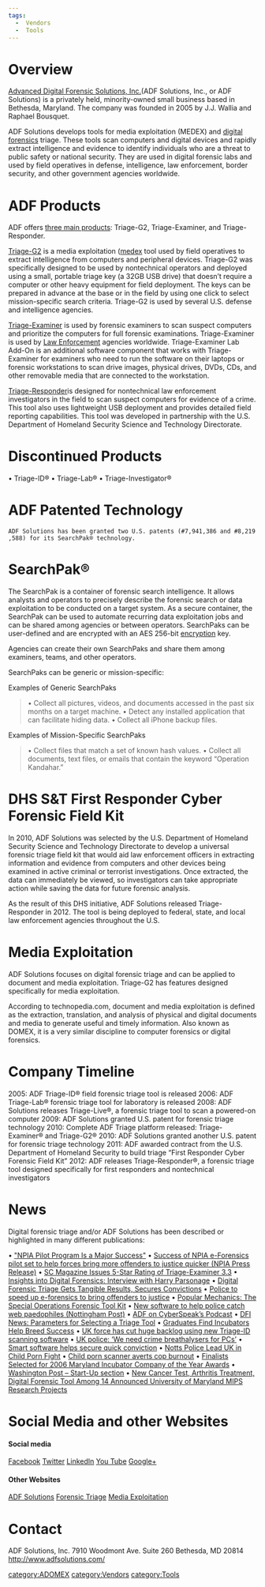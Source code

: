 ```yaml
---
tags:
  -  Vendors
  -  Tools 
---
```

# Overview

[Advanced Digital Forensic Solutions,
Inc.](http://www.adfsolutions.com)(ADF Solutions, Inc., or ADF
Solutions) is a privately held, minority-owned small business based in
Bethesda, Maryland. The company was founded in 2005 by J.J. Wallia and
Raphael Bousquet.

ADF Solutions develops tools for media exploitation (MEDEX) and [digital
forensics](digital_forensics.md) triage. These tools scan
computers and digital devices and rapidly extract intelligence and
evidence to identify individuals who are a threat to public safety or
national security. They are used in digital forensic labs and used by
field operatives in defense, intelligence, law enforcement, border
security, and other government agencies worldwide.

# ADF Products

ADF offers [three main
products](http://http://www.adfsolutions.com/products/): Triage-G2,
Triage-Examiner, and Triage-Responder.

[Triage-G2](http://www.adfsolutions.com/products/triage-g2) is a media
exploitation ([medex](medex.md) tool used by field operatives
to extract intelligence from computers and peripheral devices. Triage-G2
was specifically designed to be used by nontechnical operators and
deployed using a small, portable triage key (a 32GB USB drive) that
doesn’t require a computer or other heavy equipment for field
deployment. The keys can be prepared in advance at the base or in the
field by using one click to select mission-specific search criteria.
Triage-G2 is used by several U.S. defense and intelligence agencies.

[Triage-Examiner](http://www.adfsolutions.com/products/triage-examiner)
is used by forensic examiners to scan suspect computers and prioritize
the computers for full forensic examinations. Triage-Examiner is used by
[Law Enforcement](law_enforcement.md) agencies worldwide.
Triage-Examiner Lab Add-On is an additional software component that
works with Triage-Examiner for examiners who need to run the software on
their laptops or forensic workstations to scan drive images, physical
drives, DVDs, CDs, and other removable media that are connected to the
workstation.

[Triage-Responder](http://www.adfsolutions.com/products/triage-responder)is
designed for nontechnical law enforcement investigators in the field to
scan suspect computers for evidence of a crime. This tool also uses
lightweight USB deployment and provides detailed field reporting
capabilities. This tool was developed in partnership with the U.S.
Department of Homeland Security Science and Technology Directorate.

# Discontinued Products

• Triage-ID®
• Triage-Lab®
• Triage-Investigator®

# ADF Patented Technology

`ADF Solutions has been granted two U.S. patents (#7,941,386 and #8,219,588) for its SearchPak® technology.`

# SearchPak®

The SearchPak is a container of forensic search intelligence. It allows
analysts and operators to precisely describe the forensic search or data
exploitation to be conducted on a target system. As a secure container,
the SearchPak can be used to automate recurring data exploitation jobs
and can be shared among agencies or between operators. SearchPaks can be
user-defined and are encrypted with an AES 256-bit
[encryption](encryption.md) key.

Agencies can create their own SearchPaks and share them among examiners,
teams, and other operators.

SearchPaks can be generic or mission-specific:

Examples of Generic SearchPaks

> • Collect all pictures, videos, and documents accessed in the past six
> months on a target machine.
> • Detect any installed application that can facilitate hiding data.
> • Collect all iPhone backup files.

Examples of Mission-Specific SearchPaks

> • Collect files that match a set of known hash values.
> • Collect all documents, text files, or emails that contain the
> keyword “Operation Kandahar.”

# DHS S&T First Responder Cyber Forensic Field Kit

In 2010, ADF Solutions was selected by the U.S. Department of Homeland
Security Science and Technology Directorate to develop a universal
forensic triage field kit that would aid law enforcement officers in
extracting information and evidence from computers and other devices
being examined in active criminal or terrorist investigations. Once
extracted, the data can immediately be viewed, so investigators can take
appropriate action while saving the data for future forensic analysis.

As the result of this DHS initiative, ADF Solutions released
Triage-Responder in 2012. The tool is being deployed to federal, state,
and local law enforcement agencies throughout the U.S.

# Media Exploitation

ADF Solutions focuses on digital forensic triage and can be applied to
document and media exploitation. Triage-G2 has features designed
specifically for media exploitation.

According to technopedia.com, document and media exploitation is defined
as the extraction, translation, and analysis of physical and digital
documents and media to generate useful and timely information. Also
known as DOMEX, it is a very similar discipline to computer forensics or
digital forensics.

# Company Timeline

2005: ADF Triage-ID® field forensic triage tool is released
2006: ADF Triage-Lab® forensic triage tool for laboratory is released
2008: ADF Solutions releases Triage-Live®, a forensic triage tool to
scan a powered-on computer
2009: ADF Solutions granted U.S. patent for forensic triage technology
2010: Complete ADF Triage platform released: Triage-Examiner® and
Triage-G2®
2010: ADF Solutions granted another U.S. patent for forensic triage
technology
2011: ADF awarded contract from the U.S. Department of Homeland Security
to build triage “First Responder Cyber Forensic Field Kit”
2012: ADF releases Triage-Responder®, a forensic triage tool designed
specifically for first responders and nontechnical investigators

# News

Digital forensic triage and/or ADF Solutions has been described or
highlighted in many different publications:

• ["NPIA Pilot Program Is a Major
Success"](http://www.adfsolutions.com/about/driving-efficiencies-npia-pilot-program-is-a-major-success-describes-article)
• [Success of NPIA e-Forensics pilot set to help forces bring more
offenders to justice quicker (NPIA Press
Release)](http://www.adfsolutions.com/about/success-of-npia-eforensics-pilot-set-to-help-forces-bring-more-offenders-to-justice-quicker)
• [SC Magazine Issues 5-Star Rating of Triage-Examiner
3.3](http://www.scmagazine.com/adf-solutions-triage-examiner/review/3645/)
• [Insights into Digital Forensics: Interview with Harry
Parsonage](http://f-interviews.com/2012/03/01/interview-with-harry-parsonage/)
• [Digital Forensic Triage Gets Tangible Results, Secures
Convictions](http://www.nottinghamshire.police.uk/newsandevents/news/2012/february/13/software_helps_capture_online_paedophiles/)
• [Police to speed up e-forensics to bring offenders to
justice](http://www.publicservice.co.uk/news_story.asp?id=18041)
• [Popular Mechanics: The Special Operations Forensic Tool
Kit](http://www.popularmechanics.com/technology/military/news/the-special-operations-forensic-tool-kit-metal-tec-1400#slide-10)
• [New software to help police catch web paedophiles (Nottingham
Post)](http://www.thisisnottingham.co.uk/New-software-help-police-catch-web-paedophiles/story-12264526-detail/story.html)
• [ADF on CyberSpeak’s
Podcast](http://cyberspeak.libsyn.com/cyber-speak-november-1-2010http-adfsolutions-com-)
• [DFI News: Parameters for Selecting a Triage
Tool](http://www.dfinews.com/article/parameters-selecting-triage-tool)
• [Graduates Find Incubators Help Breed
Success](http://www.adfsolutions.com/about/graduates-find-incubators-help-breed-success)
• [UK force has cut huge backlog using new Triage-ID scanning
software](http://www.adfsolutions.com/about/uk-force-has-cut-huge-backlog-using-new-triage-id-scanning-software)
• [UK police: ‘We need crime breathalysers for
PCs’](http://www.adfsolutions.com/about/uk-police-we-need-crime-breathalysers-for-pcs)
• [Smart software helps secure quick
conviction](http://www.adfsolutions.com/about/smart-software-helps-secure-quick-conviction)
• [Notts Police Lead UK in Child Porn
Fight](http://www.adfsolutions.com/wp/wp-content/uploads/notts-police-leads-uk-in-chil1.pdf)
• [Child porn scanner averts cop
burnout](http://www.adfsolutions.com/wp/wp-content/uploads/times-colonist-digital-times-colonist-23-apr-2007.pdf)
• [Finalists Selected for 2006 Maryland Incubator Company of the Year
Awards](http://www.adfsolutions.com/wp/wp-content/uploads/ICYA2006Finalists.pdf)
• [Washington Post – Start-Up
section](http://www.washingtonpost.com/wp-dyn/content/article/2006/03/26/AR2006032600808.html)
• [New Cancer Test, Arthritis Treatment, Digital Forensic Tool Among 14
Announced University of Maryland MIPS Research
Projects](http://www.adfsolutions.com/wp/wp-content/uploads/mips_r37_release1.pdf)

# Social Media and other Websites

<H4>

Social media

</H4>

[Facebook](http://www.facebook.com/adfsolutions)
[Twitter](https://twitter.com/adfsolutions)
[LinkedIn](http://www.linkedin.com/company/247174?goback=%2Efcs_GLHD_adf+solutions_false_*2_*2_*2_*2_*2_*2_*2_*2_*2_*2_*2_*2&trk=ncsrch_hits)
[You Tube](http://www.youtube.com/user/ADFSolutionsInc)
[Google+](https://plus.google.com/u/0/116499277699076435840/posts)

<H4>

Other Websites

</H4>

[ADF Solutions](http://www.adfsolutions.com)
[Forensic Triage](http://www.forensictriage.com)
[Media Exploitation](http://www.mediaexploitation.com)

# Contact

ADF Solutions, Inc.
7910 Woodmont Ave. Suite 260
Bethesda, MD 20814
<http://www.adfsolutions.com/>

[category:ADOMEX](category:adomex.md)
[category:Vendors](category:vendors.md)
[category:Tools](category:tools.md)